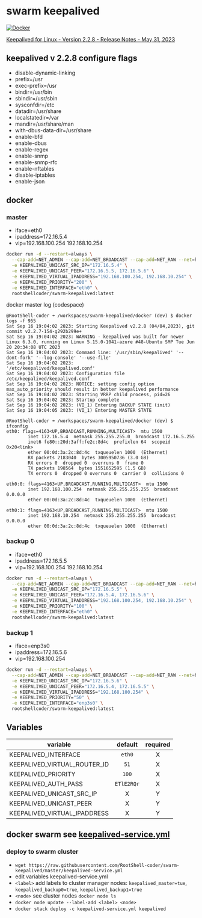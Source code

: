 # swarm keepalived

[![Docker](https://github.com/RootShell-coder/swarm-keepalived/actions/workflows/docker-publish.yml/badge.svg)](https://github.com/RootShell-coder/swarm-keepalived/actions/workflows/docker-publish.yml)

[Keepalived for Linux - Version 2.2.8 - Release Notes - May 31, 2023](https://www.keepalived.org/software/keepalived-2.2.8.tar.gz)

## keepalived v 2.2.8 configure flags

* disable-dynamic-linking
* prefix=/usr
* exec-prefix=/usr
* bindir=/usr/bin
* sbindir=/usr/sbin
* sysconfdir=/etc
* datadir=/usr/share
* localstatedir=/var
* mandir=/usr/share/man
* with-dbus-data-dir=/usr/share
* enable-bfd
* enable-dbus
* enable-regex
* enable-snmp
* enable-snmp-rfc
* enable-nftables
* disable-iptables
* enable-json

## docker

### master

* iface=eth0
* ipaddress=172.16.5.4
* vip=192.168.100.254 192.168.10.254

```bash
docker run -d --restart=always \
  --cap-add=NET_ADMIN --cap-add=NET_BROADCAST --cap-add=NET_RAW --net=host \
  -e KEEPALIVED_UNICAST_SRC_IP="172.16.5.4" \
  -e KEEPALIVED_UNICAST_PEER="172.16.5.5, 172.16.5.6" \
  -e KEEPALIVED_VIRTUAL_IPADDRESS="192.168.100.254, 192.168.10.254" \
  -e KEEPALIVED_PRIORITY="200" \
  -e KEEPALIVED_INTERFACE="eth0" \
  rootshellcoder/swarm-keepalived:latest
```

docker master log (codespace)

```logs
@RootShell-coder ➜ /workspaces/swarm-keepalived/docker (dev) $ docker logs -f 955
Sat Sep 16 19:04:02 2023: Starting Keepalived v2.2.8 (04/04,2023), git commit v2.2.7-154-g292b299e+
Sat Sep 16 19:04:02 2023: WARNING - keepalived was built for newer Linux 6.3.0, running on Linux 5.15.0-1041-azure #48-Ubuntu SMP Tue Jun 20 20:34:08 UTC 2023
Sat Sep 16 19:04:02 2023: Command line: '/usr/sbin/keepalived' '--dont-fork' '--log-console' '--use-file'
Sat Sep 16 19:04:02 2023:               '/etc/keepalived/keepalived.conf'
Sat Sep 16 19:04:02 2023: Configuration file /etc/keepalived/keepalived.conf
Sat Sep 16 19:04:02 2023: NOTICE: setting config option max_auto_priority should result in better keepalived performance
Sat Sep 16 19:04:02 2023: Starting VRRP child process, pid=26
Sat Sep 16 19:04:02 2023: Startup complete
Sat Sep 16 19:04:02 2023: (VI_1) Entering BACKUP STATE (init)
Sat Sep 16 19:04:05 2023: (VI_1) Entering MASTER STATE

@RootShell-coder ➜ /workspaces/swarm-keepalived/docker (dev) $ ifconfig
eth0: flags=4163<UP,BROADCAST,RUNNING,MULTICAST>  mtu 1500
        inet 172.16.5.4  netmask 255.255.255.0  broadcast 172.16.5.255
        inet6 fe80::20d:3aff:fe2c:8d4c  prefixlen 64  scopeid 0x20<link>
        ether 00:0d:3a:2c:8d:4c  txqueuelen 1000  (Ethernet)
        RX packets 2183040  bytes 3005950736 (3.0 GB)
        RX errors 0  dropped 0  overruns 0  frame 0
        TX packets 198564  bytes 1551652595 (1.5 GB)
        TX errors 0  dropped 0 overruns 0  carrier 0  collisions 0

eth0:0: flags=4163<UP,BROADCAST,RUNNING,MULTICAST>  mtu 1500
        inet 192.168.100.254  netmask 255.255.255.255  broadcast 0.0.0.0
        ether 00:0d:3a:2c:8d:4c  txqueuelen 1000  (Ethernet)

eth0:1: flags=4163<UP,BROADCAST,RUNNING,MULTICAST>  mtu 1500
        inet 192.168.10.254  netmask 255.255.255.255  broadcast 0.0.0.0
        ether 00:0d:3a:2c:8d:4c  txqueuelen 1000  (Ethernet)
```

### backup 0

* iface=eth0
* ipaddress=172.16.5.5
* vip=192.168.100.254 192.168.10.254

```bash
docker run -d --restart=always \
  --cap-add=NET_ADMIN --cap-add=NET_BROADCAST --cap-add=NET_RAW --net=host \
  -e KEEPALIVED_UNICAST_SRC_IP="172.16.5.5" \
  -e KEEPALIVED_UNICAST_PEER="172.16.5.4, 172.16.5.6" \
  -e KEEPALIVED_VIRTUAL_IPADDRESS="192.168.100.254, 192.168.10.254" \
  -e KEEPALIVED_PRIORITY="100" \
  -e KEEPALIVED_INTERFACE="eth0" \
  rootshellcoder/swarm-keepalived:latest
```

### backup 1

* iface=enp3s0
* ipaddress=172.16.5.6
* vip=192.168.100.254

```bash
docker run -d --restart=always \
  --cap-add=NET_ADMIN --cap-add=NET_BROADCAST --cap-add=NET_RAW --net=host \
  -e KEEPALIVED_UNICAST_SRC_IP="172.16.5.6" \
  -e KEEPALIVED_UNICAST_PEER="172.16.5.4, 172.16.5.5" \
  -e KEEPALIVED_VIRTUAL_IPADDRESS="192.168.100.254" \
  -e KEEPALIVED_PRIORITY="50" \
  -e KEEPALIVED_INTERFACE="enp3s0" \
  rootshellcoder/swarm-keepalived:latest
```

## Variables

| variable                     |  default   | required |
| ---------------------------- | :--------: | :------: |
| KEEPALIVED_INTERFACE         |   `eth0`   |    X     |
| KEEPALIVED_VIRTUAL_ROUTER_ID |    `51`    |    X     |
| KEEPALIVED_PRIORITY          |   `100`    |    X     |
| KEEPALIVED_AUTH_PASS         | `ETlE2RQr` |    X     |
| KEEPALIVED_UNICAST_SRC_IP    |     X      |    Y     |
| KEEPALIVED_UNICAST_PEER      |     X      |    Y     |
| KEEPALIVED_VIRTUAL_IPADDRESS |     X      |    Y     |

## docker swarm see [keepalived-service.yml](./keepalived-service.yml)

### deploy to swarm cluster

* `wget https://raw.githubusercontent.com/RootShell-coder/swarm-keepalived/master/keepalived-service.yml`
* edit variables keepalived-service.yml
* `<label>` add labels to cluster manager nodes: `keepalived_master=tue`, `keepalived_backup0=true`, `keepalived_backup1=true`
* `<node>` see cluster nodes `docker node ls`
* `docker node update --label-add <label> <node>`
* `docker stack deploy -c keepalived-service.yml keepalived`
